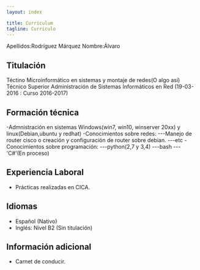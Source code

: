```yaml
---
layout: index

title: Curriculum 
tagline: Curriculo
---
```


Apellidos:Rodríguez Márquez
Nombre:Álvaro

Titulación
----------------
Téctino Microinformático en sistemas y montaje de redes(O algo así)
Técnico Superior Administración de Sistemas Informáticos en Red (19-03-2016 : Curso 2016-2017)

Formación técnica
-----------------
-Admnistración en sistemas Windows(win7, win10, winserver 20xx) y linux(Debian,ubuntu y redhat)
-Conocimientos sobre redes:
---Manejo de router cisco o creación y configuración de router sobre debian.
---etc
-Conocimientos sobre programación:
---python(2,7 y 3,4)
---bash
---'C#'(En proceso)

Experiencia Laboral
------------------
- Prácticas realizadas en CICA.

Idiomas
------------------
- Español (Nativo)
- Inglés: Nivel B2 (Sin titulación)

Información adicional
------------------
- Carnet de conducir.



